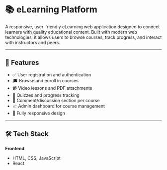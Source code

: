 # 📚 eLearning Platform

A responsive, user-friendly eLearning web application designed to connect learners with quality educational content. Built with modern web technologies, it allows users to browse courses, track progress, and interact with instructors and peers.

---

## 🚀 Features

- ✅ User registration and authentication
- 🎓 Browse and enroll in courses
- 📹 Video lessons and PDF attachments
- 📝 Quizzes and progress tracking
- 💬 Comment/discussion section per course
- 📈 Admin dashboard for course management
- 📱 Fully responsive design

---

## 🛠️ Tech Stack

**Frontend**  
- HTML, CSS, JavaScript  
- React